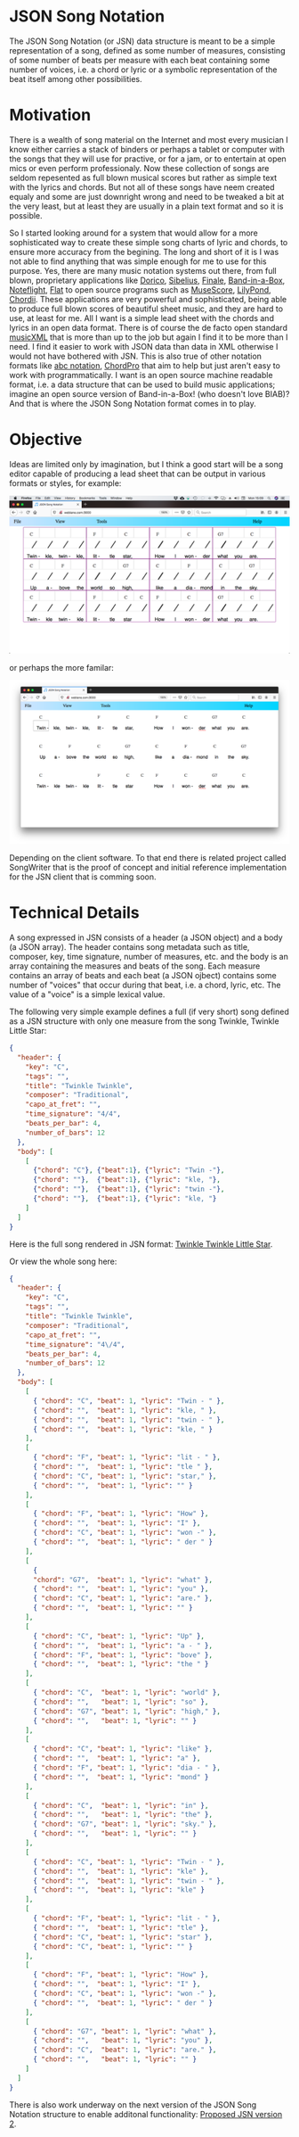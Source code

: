 # JSON Song Notation
The JSON Song Notation (or JSN) data structure is meant to be a simple representation of a song, defined as some number of measures, consisting of some number of beats per measure with each beat containing some number of voices, i.e. a chord or lyric or a symbolic representation of the beat itself among other possibilities.

# Motivation
There is a wealth of song material on the Internet and most every musician I know either carries a stack of binders or perhaps a tablet or computer with the songs that they will use for practive, or for a jam, or to entertain at open mics or even perform professionaly. Now these collection of songs are seldom repesented as full blown musical scores but rather as simple text with the lyrics and chords. But not all of these songs have neem created equaly and some are just downright wrong and need to be tweaked a bit at the very least, but at least they are usually in a plain text format and so it is possible. 

So I started looking around for a system that would allow for a more sophisticated way to create these simple song charts of lyric and chords, to ensure more accuracy from the begining. The long and short of it is I was not able to find anything that was simple enough for me to use for this purpose. Yes, there are many music notation systems out there, from full blown, proprietary  applications like [Dorico](https://new.steinberg.net/dorico/), [Sibelius](https://www.avid.com/sibelius), [Finale](https://www.finalemusic.com/), [Band-in-a-Box](https://www.pgmusic.com/), [Noteflight](https://www.noteflight.com/), [Flat](https://flat.io/) to open source programs such as  [MuseScore](https://musescore.org), [LilyPond](https://lilypond.org/), [Chordii](https://www.vromans.org/johan/projects/Chordii/intro.html). These applications are very powerful and sophisticated, being able to produce full blown scores of beautiful sheet music, and they are hard to use, at least for me. All I want is a simple lead sheet with the chords and lyrics in an open data format.  There is of course the de facto open standard [musicXML](https://www.musicxml.com/) that is more than up to the job but again I find it to be more than I need. I find it easier to work with JSON data than data in XML otherwise I would not have bothered with JSN. This is also true of other notation formats like [abc notation](http://abcnotation.com/), [ChordPro](https://www.chordpro.org) that aim to help but just aren't easy to work with programmatically. I want is an open source machine readable format, i.e. a data structure that can be used to build music applications; imagine an open source version of Band-in-a-Box! (who doesn't love BIAB)?  And that is where the JSON Song Notation format comes in to play.

# Objective
Ideas are limited only by imagination, but I think a good start will be a song editor capable of producing a lead sheet that can be output in various formats or styles, for example:

![Lead Sheet](/images/twinkle-twinkle-jsn.png)

or perhaps the more familar:

![Lead Sheet](/images/twinkle-twinkle-lmss.png)

Depending on the client software. To that end there is related project called SongWriter that is the proof of concept and initial reference implementation for the JSN client that is comming soon.

# Technical Details
A song expressed in JSN consists of a header (a JSON object) and a body (a JSON array). The header contains song metadata such as title, composer, key, time signature, number of measures, etc. and the body is an array containing the measures and beats of the song. Each measure contains an array of beats and each beat (a JSON ojbect) contains some number of "voices" that occur during that beat, i.e. a chord, lyric, etc. The value of a "voice" is a simple lexical value.

The following very simple example defines a full (if very short) song defined as a JSN structure with only one measure from the song Twinkle, Twinkle Little Star:

```json
{
  "header": {
    "key": "C",
    "tags": "",
    "title": "Twinkle Twinkle",
    "composer": "Traditional",
    "capo_at_fret": "",
    "time_signature": "4/4",
    "beats_per_bar": 4,
    "number_of_bars": 12
  },
  "body": [
    [
      {"chord": "C"}, {"beat":1}, {"lyric": "Twin -"},
      {"chord": ""},  {"beat":1}, {"lyric": "kle, "},
      {"chord": ""},  {"beat":1}, {"lyric": "twin -"},
      {"chord": ""},  {"beat":1}, {"lyric": "kle, "}
    ]
  ]
}
```

Here is the full song rendered in JSN format: [Twinkle Twinkle Little Star](./jsn-example-v1.txt).

Or view the whole song here:

```json
{
  "header": {
    "key": "C",
    "tags": "",
    "title": "Twinkle Twinkle",
    "composer": "Traditional",
    "capo_at_fret": "",
    "time_signature": "4\/4",
    "beats_per_bar": 4,
    "number_of_bars": 12
  },
  "body": [
    [
      { "chord": "C", "beat": 1, "lyric": "Twin - " },
      { "chord": "",  "beat": 1, "lyric": "kle, " },
      { "chord": "",  "beat": 1, "lyric": "twin - " },
      { "chord": "",  "beat": 1, "lyric": "kle, " }
    ],
    [
      { "chord": "F", "beat": 1, "lyric": "lit - " },
      { "chord": "",  "beat": 1, "lyric": "tle " },
      { "chord": "C", "beat": 1, "lyric": "star," },
      { "chord": "",  "beat": 1, "lyric": "" }
    ],
    [
      { "chord": "F", "beat": 1, "lyric": "How" },
      { "chord": "",  "beat": 1, "lyric": "I" },
      { "chord": "C", "beat": 1, "lyric": "won -" },
      { "chord": "",  "beat": 1, "lyric": " der " }
    ],
    [
      {
      "chord": "G7",  "beat": 1, "lyric": "what" },
      { "chord": "",  "beat": 1, "lyric": "you" },
      { "chord": "C", "beat": 1, "lyric": "are." },
      { "chord": "",  "beat": 1, "lyric": "" }
    ],
    [
      { "chord": "C", "beat": 1, "lyric": "Up" },
      { "chord": "",  "beat": 1, "lyric": "a - " },
      { "chord": "F", "beat": 1, "lyric": "bove" },
      { "chord": "",  "beat": 1, "lyric": "the " }
    ],
    [
      { "chord": "C",  "beat": 1, "lyric": "world" },
      { "chord": "",   "beat": 1, "lyric": "so" },
      { "chord": "G7", "beat": 1, "lyric": "high," },
      { "chord": "",   "beat": 1, "lyric": "" }
    ],
    [
      { "chord": "C", "beat": 1, "lyric": "like" },
      { "chord": "",  "beat": 1, "lyric": "a" },
      { "chord": "F", "beat": 1, "lyric": "dia - " },
      { "chord": "",  "beat": 1, "lyric": "mond" }
    ],
    [
      { "chord": "C",  "beat": 1, "lyric": "in" },
      { "chord": "",   "beat": 1, "lyric": "the" },
      { "chord": "G7", "beat": 1, "lyric": "sky." },
      { "chord": "",   "beat": 1, "lyric": "" }
    ],
    [
      { "chord": "C", "beat": 1, "lyric": "Twin - " },
      { "chord": "",  "beat": 1, "lyric": "kle" },
      { "chord": "",  "beat": 1, "lyric": "twin - " },
      { "chord": "",  "beat": 1, "lyric": "kle" }
    ],
    [
      { "chord": "F", "beat": 1, "lyric": "lit - " },
      { "chord": "",  "beat": 1, "lyric": "tle" },
      { "chord": "C", "beat": 1, "lyric": "star" },
      { "chord": "C", "beat": 1, "lyric": "" }
    ],
    [
      { "chord": "F", "beat": 1, "lyric": "How" },
      { "chord": "",  "beat": 1, "lyric": "I" },
      { "chord": "C", "beat": 1, "lyric": "won -" },
      { "chord": "",  "beat": 1, "lyric": " der " }
    ],
    [
      { "chord": "G7", "beat": 1, "lyric": "what" },
      { "chord": "",   "beat": 1, "lyric": "you" },
      { "chord": "C",  "beat": 1, "lyric": "are." },
      { "chord": "",   "beat": 1, "lyric": "" }
    ]
  ]
}
```

There is also work underway on the next version of the JSON Song Notation structure to enable additonal functionality: [Proposed JSN version 2](jsn-simple-example-v2.txt).


